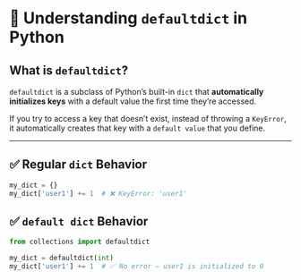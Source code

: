 # 📘 Understanding `defaultdict` in Python

## What is `defaultdict`?

`defaultdict` is a subclass of Python’s built-in `dict` that **automatically initializes keys** with a default value the first time they’re accessed.

If you try to access a key that doesn’t exist, instead of throwing a `KeyError`, it automatically creates that key with a `default value` that you define.

---

## ✅ Regular `dict` Behavior

```python
my_dict = {}
my_dict['user1'] += 1  # ❌ KeyError: 'user1'
```

## ✅ `default dict` Behavior

```python
from collections import defaultdict

my_dict = defaultdict(int)
my_dict['user1'] += 1  # ✅ No error — user1 is initialized to 0
```